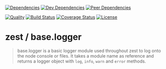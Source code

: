 [![Dependencies][dependencies-image]][dependencies-link]
[![Dev Dependencies][dev-dependencies-image]][dev-dependencies-link]
[![Peer Dependencies][peer-dependencies-image]][peer-dependencies-link]

[![Quality][quality-image]][quality-link]
[![Build Status][build-status-image]][build-status-link]
[![Coverage Status][coverage-status-image]][coverage-status-link]
[![License][license-image]][license-link]

# zest / base.logger
> base.logger is a basic logger module used throughout zest to log onto the node console or files. It takes a 
> module name as reference and returns a logger object with `log`, `info`, `warn` and `error` methods.

[dependencies-image]: http://img.shields.io/david/zest/base.logger.svg?style=flat-square
[dependencies-link]: https://david-dm.org/zest/base.logger#info=dependencies&view=list
[dev-dependencies-image]: http://img.shields.io/david/dev/zest/base.logger.svg?style=flat-square
[dev-dependencies-link]: https://david-dm.org/zest/base.logger#info=devDependencies&view=list
[peer-dependencies-image]: http://img.shields.io/david/peer/zest/base.logger.svg?style=flat-square
[peer-dependencies-link]: https://david-dm.org/zest/base.logger#info=peerDependencies&view=list
[license-image]: http://img.shields.io/badge/license-UNLICENSE-brightgreen.svg?style=flat-square
[license-link]: http://unlicense.org
[quality-image]: http://img.shields.io/codeclimate/github/zest/base.logger.svg?style=flat-square
[quality-link]: https://codeclimate.com/github/zest/base.logger
[build-status-image]: http://img.shields.io/travis/zest/base.logger.svg?style=flat-square
[build-status-link]: https://travis-ci.org/zest/base.logger
[coverage-status-image]: http://img.shields.io/coveralls/zest/base.logger.svg?style=flat-square
[coverage-status-link]: https://coveralls.io/r/zest/base.logger